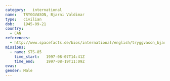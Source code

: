 ```yaml
---
category:	international
name:	TRYGGVASON, Bjarni Valdimar
type:	civilian
dob:	1945-09-21
country:
  - CAN
references:
  - http://www.spacefacts.de/bios/international/english/tryggvason_bjarni.htm
missions:
  - name: STS-85
    time_start:   1997-08-07T14:41Z
    time_end:     1997-08-19T11:09Z
evas:
gender:	Male
---
```

